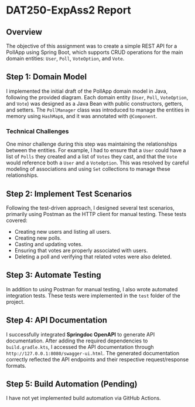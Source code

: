 # DAT250-ExpAss2 Report

## Overview
The objective of this assignment was to create a simple REST API for a PollApp using Spring Boot, which supports CRUD operations for the main domain entities: `User`, `Poll`, `VoteOption`, and `Vote`.

## Step 1: Domain Model
I implemented the initial draft of the PollApp domain model in Java, following the provided diagram. Each domain entity (`User`, `Poll`, `VoteOption`, and `Vote`) was designed as a Java Bean with public constructors, getters, and setters. The `PollManager` class was introduced to manage the entities in memory using `HashMap`s, and it was annotated with `@Component`.

### Technical Challenges
One minor challenge during this step was maintaining the relationships between the entities. For example, I had to ensure that a `User` could have a list of `Polls` they created and a list of `Votes` they cast, and that the `Vote` would reference both a `User` and a `VoteOption`. This was resolved by careful modeling of associations and using `Set` collections to manage these relationships.

## Step 2: Implement Test Scenarios
Following the test-driven approach, I designed several test scenarios, primarily using Postman as the HTTP client for manual testing. These tests covered:
- Creating new users and listing all users.
- Creating new polls.
- Casting and updating votes.
- Ensuring that votes are properly associated with users.
- Deleting a poll and verifying that related votes were also deleted.

## Step 3: Automate Testing
In addition to using Postman for manual testing, I also wrote automated integration tests. These tests were implemented in the `test` folder of the project.

## Step 4: API Documentation
I successfully integrated **Springdoc OpenAPI** to generate API documentation. After adding the required dependencies to `build.gradle.kts`, I accessed the API documentation through `http://127.0.0.1:8080/swagger-ui.html`. The generated documentation correctly reflected the API endpoints and their respective request/response formats.

## Step 5: Build Automation (Pending)
I have not yet implemented build automation via GitHub Actions.


